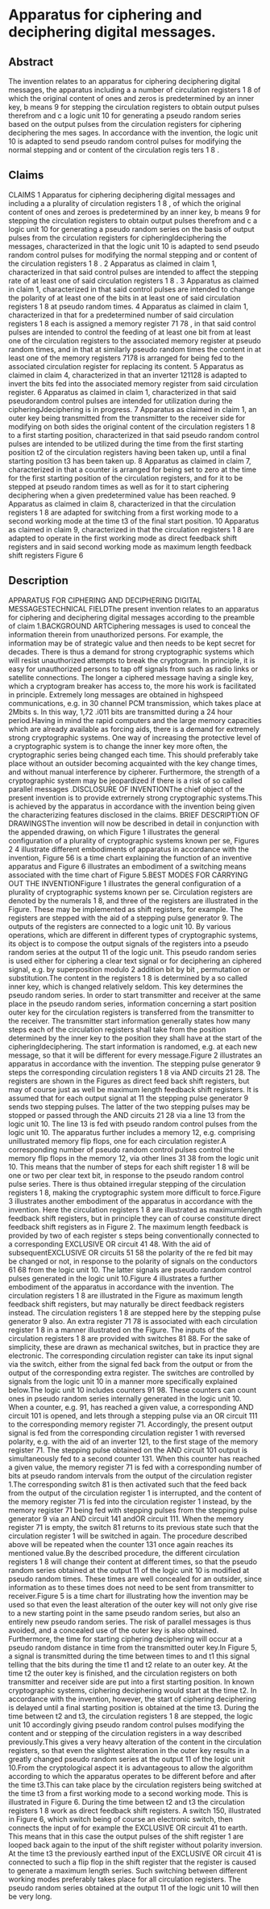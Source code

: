 # Apparatus for ciphering and deciphering digital messages.

## Abstract
The invention relates to an apparatus for ciphering deciphering digital messages, the apparatus including a a number of circulation registers 1 8 of which the original content of ones and zeros is predetermined by an inner key, b means 9 for stepping the circulation registers to obtain output pulses therefrom and c a logic unit 10 for generating a pseudo random series based on the output pulses from the circulation registers for ciphering deciphering the mes sages. In accordance with the invention, the logic unit 10 is adapted to send pseudo random control pulses for modifying the normal stepping and or content of the circulation regis ters 1 8 .

## Claims
CLAIMS 1 Apparatus for ciphering deciphering digital messages and including a a plurality of circulation registers 1 8 , of which the original content of ones and zeroes is predetermined by an inner key, b means 9 for stepping the circulation registers to obtain output pulses therefrom and c a logic unit 10 for generating a pseudo random series on the basis of output pulses from the circulation registers for cipheringldeciphering the messages, characterized in that the logic unit 10 is adapted to send pseudo random control pulses for modifying the normal stepping and or content of the circulation registers 1 8 . 2 Apparatus as claimed in claim 1, characterized in that said control pulses are intended to affect the stepping rate of at least one of said circulation registers 1 8 . 3 Apparatus as claimed in claim 1, characterized in that said control pulses are intended to change the polarity of at least one of the bits in at least one of said circulation registers 1 8 at pseudo random times. 4 Apparatus as claimed in claim 1, characterized in that for a predetermined number of said circulation registers 1 8 each is assigned a memory register 71 78 , in that said control pulses are intended to control the feeding of at least one bit from at least one of the circulation registers to the associated memory register at pseudo random times, and in that at similarly pseudo random times the content in at least one of the memory registers 7178 is arranged for being fed to the associated circulation register for replacing its content. 5 Apparatus as claimed in claim 4, characterized in that an inverter 121128 is adapted to invert the bits fed into the associated memory register from said circulation register. 6 Apparatus as claimed in claim 1, characterized in that said pseudorandom control pulses are intended for utilization during the cipheringJdeciphering is in progress. 7 Apparatus as claimed in claim 1, an outer key being transmitted from the transmitter to the receiver side for modifying on both sides the original content of the circulation registers 1 8 to a first starting position, characterized in that said pseudo random control pulses are intended to be utilized during the time from the first starting position t2 of the circulation registers having been taken up, until a final starting position t3 has been taken up. 8 Apparatus as claimed in claim 7, characterized in that a counter is arranged for being set to zero at the time for the first starting position of the circulation registers, and for it to be stepped at pseudo random times as well as for it to start ciphering deciphering when a given predetermined value has been reached. 9 Apparatus as claimed in claim 8, characterized in that the circulation registers 1 8 are adapted for switching from a first working mode to a second working mode at the time t3 of the final start position. 10 Apparatus as claimed in claim 9, characterized in that the circulation registers 1 8 are adapted to operate in the first working mode as direct feedback shift registers and in said second working mode as maximum length feedback shift registers Figure 6

## Description
APPARATUS FOR CIPHERING AND DECIPHERING DIGITAL MESSAGESTECHNICAL FIELDThe present invention relates to an apparatus for ciphering and deciphering digital messages according to the preamble of claim 1.BACKGROUND ARTCiphering messages is used to conceal the information therein from unauthorized persons. For example, the information may be of strategic value and then needs to be kept secret for decades. There is thus a demand for strong cryptographic systems which will resist unauthorized attempts to break the cryptogram. In principle, it is easy for unauthorized persons to tap off signals from such as radio links or satellite connections. The longer a ciphered message having a single key, which a cryptogram breaker has access to, the more his work is facilitated in principle. Extremely long messages are obtained in highspeed communications, e.g. in 30 channel PCM transmission, which takes place at 2Mbits s. In this way, 1,72 .i011 bits are transmitted during a 24 hour period.Having in mind the rapid computers and the large memory capacities which are already available as forcing aids, there is a demand for extremely strong cryptographic systems. One way of increasing the protective level of a cryptographic system is to change the inner key more often, the cryptographic series being changed each time. This should preferably take place without an outsider becoming acquainted with the key change times, and without manual interference by cipherer. Furthermore, the strength of a cryptographic system may be jeopardized if there is a risk of so called parallel messages .DISCLOSURE OF INVENTIONThe chief object of the present invention is to provide extrernely strong cryptographic systems.This is achieved by the apparatus in accordance with the invention being given the characterizing features disclosed in the claims. BRIEF DESCRIPTION OF DRAWINGSThe invention will now be described in detail in conjunction with the appended drawing, on which Figure 1 illustrates the general configuration of a plurality of cryptographic systems known per se, Figures 2 4 illustrate different embodiments of apparatus in accordance with the invention, Figure 56 is a time chart explaining the function of an inventive apparatus and Figure 6 illustrates an embodiment of a switching means associated with the time chart of Figure 5.BEST MODES FOR CARRYING OUT THE INVENTIONFigure 1 illustrates the general configuration of a plurality of cryptographic systems known per se. Circulation registers are denoted by the numerals 1 8, and three of the registers are illustrated in the Figure. These may be implemented as shift registers, for example. The registers are stepped with the aid of a stepping pulse generator 9. The outputs of the registers are connected to a logic unit 10. By various operations, which are different in different types of cryptographic systems, its object is to compose the output signals of the registers into a pseudo random series at the output 11 of the logic unit. This pseudo random series is used either for ciphering a clear text signal or for deciphering an ciphered signal, e.g. by superposition modulo 2 addition bit by bit , permutation or substitution.The content in the registers 1 8 is determined by a so called inner key, which is changed relatively seldom. This key determines the pseudo random series. In order to start transmitter and receiver at the same place in the pseudo random series, information concerning a start position outer key for the circulation registers is transferred from the transmitter to the receiver. The transmitter start information generally states how many steps each of the circulation registers shall take from the position determined by the inner key to the position they shall have at the start of the cipheringldeciphering. The start information is randomed, e.g. at each new message, so that it will be different for every message.Figure 2 illustrates an apparatus in accordance with the invention. The stepping pulse generator 9 steps the corresponding circulation registers 1 8 via AND circuits 21 28. The registers are shown in the Figures as direct feed back shift registers, but may of course just as well be maximum length feedback shift registers. It is assumed that for each output signal at 11 the stepping pulse generator 9 sends two stepping pulses. The latter of the two stepping pulses may be stopped or passed through the AND circuits 21 28 via a line 13 from the logic unit 10. The line 13 is fed with pseudo random control pulses from the logic unit 10. The apparatus further includes a memory 12, e.g. comprising unillustrated memory flip flops, one for each circulation register.A corresponding number of pseudo random control pulses control the memory flip flops in the memory 12, via other lines 31 38 from the logic unit 10. This means that the number of steps for each shift register 1 8 will be one or two per clear text bit, in response to the pseudo random control pulse series. There is thus obtained irregular stepping of the circulation registers 1 8, making the cryptographic system more difficult to force.Figure 3 illustrates another embodiment of the apparatus in accordance with the invention. Here the circulation registers 1 8 are illustrated as maximumlength feedback shift registers, but in principle they can of course constitute direct feedback shift registers as in Figure 2. The maximum length feedback is provided by two of each register s steps being conventionally connected to a corresponding EXCLUSIVE OR circuit 41 48. With the aid of subsequentEXCLUSIVE OR circuits 51 58 the polarity of the re fed bit may be changed or not, in response to the polarity of signals on the conductors 61 68 from the logic unit 10. The latter signals are pseudo random control pulses generated in the logic unit 10.Figure 4 illustrates a further embodiment of the apparatus in accordance with the invention. The circulation registers 1 8 are illustrated in the Figure as maximum length feedback shift registers, but may naturally be direct feedback registers instead. The circulation registers 1 8 are stepped here by the stepping pulse generator 9 also. An extra register 71 78 is associated with each circulation register 1 8 in a manner illustrated on the Figure. The inputs of the circulation registers 1 8 are provided with switches 81 88. For the sake of simplicity, these are drawn as mechanical switches, but in practice they are electronic. The corresponding circulation register can take its input signal via the switch, either from the signal fed back from the output or from the output of the corresponding extra register. The switches are controlled by signals from the logic unit 10 in a manner more specifically explained below.The logic unit 10 includes counters 91 98. These counters can count ones in pseudo random series internally generated in the logic unit 10. When a counter, e.g. 91, has reached a given value, a corresponding AND circuit 101 is opened, and lets through a stepping pulse via an OR circuit 111 to the corresponding memory register 71. Accordingly, the present output signal is fed from the corresponding circulation register 1 with reversed polarity, e.g. with the aid of an inverter 121, to the first stage of the memory register 71. The stepping pulse obtained on the AND circuit 101 output is simultaneously fed to a second counter 131. When this counter has reached a given value, the memory register 71 is fed with a corresponding number of bits at pseudo random intervals from the output of the circulation register 1.The corresponding switch 81 is then activated such that the feed back from the output of the circulation register 1 is interrupted, and the content of the memory register 71 is fed into the circulation register 1 instead, by the memory register 71 being fed with stepping pulses from the stepping pulse generator 9 via an AND circuit 141 andOR circuit 111. When the memory register 71 is empty, the switch 81 returns to its previous state such that the circulation register 1 will be switched in again. The procedure described above will be repeated when the counter 131 once again reaches its mentioned value.By the described procedure, the different circulation registers 1 8 will change their content at different times, so that the pseudo random series obtained at the output 11 of the logic unit 10 is modified at pseudo random times. These times are well concealed for an outsider, since information as to these times does not need to be sent from transmitter to receiver.Figure 5 is a time chart for illustrating how the invention may be used so that even the least alteration of the outer key will not only give rise to a new starting point in the same pseudo random series, but also an entirely new pseudo random series. The risk of parallel messages is thus avoided, and a concealed use of the outer key is also obtained. Furthermore, the time for starting ciphering deciphering will occur at a pseudo random distance in time from the transmitted outer key.In Figure 5, a signal is transmitted during the time between times to and t1 this signal telling that the bits during the time t1 and t2 relate to an outer key. At the time t2 the outer key is finished, and the circulation registers on both transmitter and receiver side are put into a first starting position. In known cryptographic systems, ciphering deciphering would start at the time t2. In accordance with the invention, however, the start of ciphering deciphering is delayed until a final starting position is obtained at the time t3. During the time between t2 and t3, the circulation registers 1 8 are stepped, the logic unit 10 accordingly giving pseudo random control pulses modifying the content and or stepping of the circulation registers in a way described previously.This gives a very heavy alteration of the content in the circulation registers, so that even the slightest alteration in the outer key results in a greatly changed pseudo random series at the output 11 of the logic unit 10.From the cryptological aspect it is advantageous to allow the algorithm according to which the apparatus operates to be different before and after the time t3.This can take place by the circulation registers being switched at the time t3 from a first working mode to a second working mode. This is illustrated in Figure 6. During the time between t2 and t3 the circulation registers 1 8 work as direct feedback shift registers. A switch 150, illustrated in Figure 6, which switch being of course an electronic switch, then connects the input of for example the EXCLUSIVE OR circuit 41 to earth. This means that in this case the output pulses of the shift register 1 are looped back again to the input of the shift register without polarity inversion. At the time t3 the previously earthed input of the EXCLUSIVE OR circuit 41 is connected to such a flip flop in the shift register that the register is caused to generate a maximum length series. Such switching between different working modes preferably takes place for all circulation registers. The pseudo random series obtained at the output 11 of the logic unit 10 will then be very long.